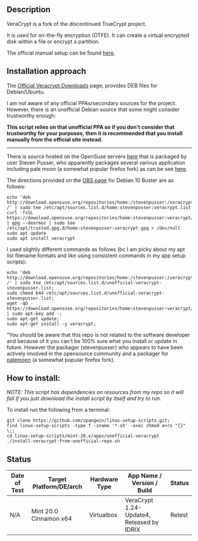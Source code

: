 
## Description

VeraCrypt is a fork of the discontinued TrueCrypt project.

It is used for on-the-fly encryption (OTFE). It can create a virtual encrypted disk within a file or encrypt a partition.

The official manual setup can be found [here](https://www.veracrypt.fr/en/Downloads.html).

## Installation approach

The [Official Veracrypt Downloads](https://www.veracrypt.fr/en/Downloads.html) page, provides DEB files for Debian/Ubuntu.

I am not aware of any official PPAs/secondary sources for the project. However, there is an unofficial Debian source that some might consider trustworthy enough:

**This script relies on that unofficial PPA so if you don't consider that trustworthy for your purposes, then it is recommended that you install manually from the official site instead.**

---

There is source hosted on the OpenSuse servers [here](https://software.opensuse.org/download.html?project=home%3Astevenpusser%3Averacrypt&package=veracrypt) that is packaged by user Steven Pusser, who apparently packages several various application including pale moon (a somewhat popular firefox fork) as can be see [here](https://antixlinux.com/forum-archive/latest-palemoon-browser-t7203.html).

The directions provided on the [OBS page](https://software.opensuse.org/download.html?project=home%3Astevenpusser%3Averacrypt&package=veracrypt) for Debian 10 Buster are as follows:

    echo 'deb http://download.opensuse.org/repositories/home:/stevenpusser:/veracrypt/Debian_10/ /' | sudo tee /etc/apt/sources.list.d/home:stevenpusser:veracrypt.list
    curl -fsSL https://download.opensuse.org/repositories/home:stevenpusser:veracrypt/Debian_10/Release.key | gpg --dearmor | sudo tee /etc/apt/trusted.gpg.d/home:stevenpusser:veracrypt.gpg > /dev/null
    sudo apt update
    sudo apt install veracrypt

I used slightly different commands as follows (bc I am picky about my apt list filename formats and like using consistent commands in my app setup scripts):

    echo 'deb http://download.opensuse.org/repositories/home:/stevenpusser:/veracrypt/Debian_10/ /' | sudo tee /etc/apt/sources.list.d/unofficial-veracrypt-stevenpusser.list;
    sudo chmod 644 /etc/apt/sources.list.d/unofficial-veracrypt-stevenpusser.list;
    wget -qO - https://download.opensuse.org/repositories/home:stevenpusser:veracrypt/Debian_10/Release.key | sudo apt-key add -;
    sudo apt-get update;
    sudo apt-get install -y veracrypt;


"You should be aware that this repo is not related to the software developer and because of it you can't be 100% sure what you install or update in future. However the packager (stevenpusser) who appears to have been actively involved in the opensource community and a packager for [palemoon](https://antixlinux.com/forum-archive/latest-palemoon-browser-t7203.html) (a somewhat popular firefox fork).


## How to install:

*NOTE: This script has dependencies on resources from my repo so it will fail if you just download the install script by itself and try to run.*

To install run the following from a terminal:

```
git clone https://github.com/zpangwin/linux-setup-scripts.git;
find linux-setup-scripts -type f -iname '*.sh' -exec chmod a+rx "{}" \;;
cd linux-setup-scripts/mint-20.x/apps/unofficial-veracrypt
./install-veracrypt-from-unofficial-repo.sh
```

## Status

| Date of Test  | Target Platform/DE/arch | Hardware Type  | App Name / Version / Build                | Status  |
| ------------- | ------------------------| -------------- | ----------------------------------------- | ------- |
| N/A  | Mint 20.0 Cinnamon x64  | Virtualbox     | VeraCrypt 1.24-Update4, Released by IDRIX | Retest |


